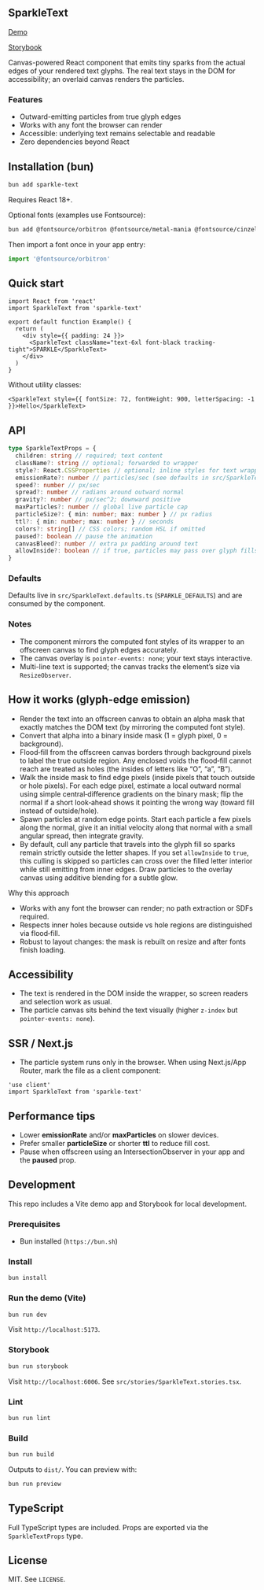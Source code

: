 ## SparkleText

[Demo](https://martysaxton.github.io/sparkle-text/)

[Storybook](https://martysaxton.github.io/sparkle-text/storybook/)

Canvas-powered React component that emits tiny sparks from the actual edges of your rendered text glyphs. The real text stays in the DOM for accessibility; an overlaid canvas renders the particles.

### Features

- Outward-emitting particles from true glyph edges
- Works with any font the browser can render
- Accessible: underlying text remains selectable and readable
- Zero dependencies beyond React

## Installation (bun)

```bash
bun add sparkle-text
```

Requires React 18+.

Optional fonts (examples use Fontsource):

```bash
bun add @fontsource/orbitron @fontsource/metal-mania @fontsource/cinzel-decorative @fontsource/codystar
```

Then import a font once in your app entry:

```ts
import '@fontsource/orbitron'
```

## Quick start

```tsx
import React from 'react'
import SparkleText from 'sparkle-text'

export default function Example() {
  return (
    <div style={{ padding: 24 }}>
      <SparkleText className="text-6xl font-black tracking-tight">SPARKLE</SparkleText>
    </div>
  )
}
```

Without utility classes:

```tsx
<SparkleText style={{ fontSize: 72, fontWeight: 900, letterSpacing: -1 }}>Hello</SparkleText>
```

## API

```ts
type SparkleTextProps = {
  children: string // required; text content
  className?: string // optional; forwarded to wrapper
  style?: React.CSSProperties // optional; inline styles for text wrapper
  emissionRate?: number // particles/sec (see defaults in src/SparkleText.tsx)
  speed?: number // px/sec
  spread?: number // radians around outward normal
  gravity?: number // px/sec^2; downward positive
  maxParticles?: number // global live particle cap
  particleSize?: { min: number; max: number } // px radius
  ttl?: { min: number; max: number } // seconds
  colors?: string[] // CSS colors; random HSL if omitted
  paused?: boolean // pause the animation
  canvasBleed?: number // extra px padding around text
  allowInside?: boolean // if true, particles may pass over glyph fills
}
```

### Defaults

Defaults live in `src/SparkleText.defaults.ts` (`SPARKLE_DEFAULTS`) and are consumed by the component.

### Notes

- The component mirrors the computed font styles of its wrapper to an offscreen canvas to find glyph edges accurately.
- The canvas overlay is `pointer-events: none`; your text stays interactive.
- Multi-line text is supported; the canvas tracks the element’s size via `ResizeObserver`.

## How it works (glyph-edge emission)

- Render the text into an offscreen canvas to obtain an alpha mask that exactly matches the DOM text (by mirroring the computed font style).
- Convert that alpha into a binary inside mask (1 = glyph pixel, 0 = background).
- Flood‑fill from the offscreen canvas borders through background pixels to label the true outside region. Any enclosed voids the flood‑fill cannot reach are treated as holes (the insides of letters like “O”, “a”, “B”).
- Walk the inside mask to find edge pixels (inside pixels that touch outside or hole pixels). For each edge pixel, estimate a local outward normal using simple central‑difference gradients on the binary mask; flip the normal if a short look‑ahead shows it pointing the wrong way (toward fill instead of outside/hole).
- Spawn particles at random edge points. Start each particle a few pixels along the normal, give it an initial velocity along that normal with a small angular spread, then integrate gravity.
- By default, cull any particle that travels into the glyph fill so sparks remain strictly outside the letter shapes. If you set `allowInside` to `true`, this culling is skipped so particles can cross over the filled letter interior while still emitting from inner edges. Draw particles to the overlay canvas using additive blending for a subtle glow.

Why this approach

- Works with any font the browser can render; no path extraction or SDFs required.
- Respects inner holes because outside vs hole regions are distinguished via flood‑fill.
- Robust to layout changes: the mask is rebuilt on resize and after fonts finish loading.

## Accessibility

- The text is rendered in the DOM inside the wrapper, so screen readers and selection work as usual.
- The particle canvas sits behind the text visually (higher `z-index` but `pointer-events: none`).

## SSR / Next.js

- The particle system runs only in the browser. When using Next.js/App Router, mark the file as a client component:

```tsx
'use client'
import SparkleText from 'sparkle-text'
```

## Performance tips

- Lower **emissionRate** and/or **maxParticles** on slower devices.
- Prefer smaller **particleSize** or shorter **ttl** to reduce fill cost.
- Pause when offscreen using an IntersectionObserver in your app and the **paused** prop.

## Development

This repo includes a Vite demo app and Storybook for local development.

### Prerequisites

- Bun installed (`https://bun.sh`)

### Install

```bash
bun install
```

### Run the demo (Vite)

```bash
bun run dev
```

Visit `http://localhost:5173`.

### Storybook

```bash
bun run storybook
```

Visit `http://localhost:6006`. See `src/stories/SparkleText.stories.tsx`.

### Lint

```bash
bun run lint
```

### Build

```bash
bun run build
```

Outputs to `dist/`. You can preview with:

```bash
bun run preview
```

## TypeScript

Full TypeScript types are included. Props are exported via the `SparkleTextProps` type.

## License

MIT. See `LICENSE`.
